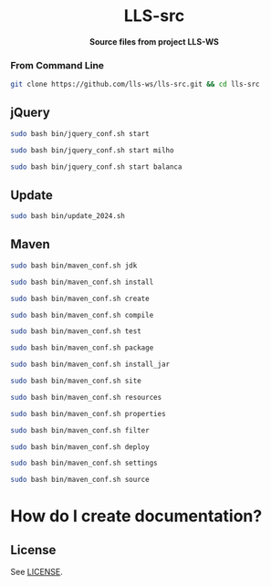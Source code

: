 <h1 align="center">
  LLS-src
</h1>

<h4 align="center">
  Source files from project LLS-WS
</h4>

### From Command Line

```bash
git clone https://github.com/lls-ws/lls-src.git && cd lls-src

```

## jQuery

```bash
sudo bash bin/jquery_conf.sh start
```

```bash
sudo bash bin/jquery_conf.sh start milho
```

```bash
sudo bash bin/jquery_conf.sh start balanca
```

## Update

```bash
sudo bash bin/update_2024.sh
```

## Maven

```bash
sudo bash bin/maven_conf.sh jdk

sudo bash bin/maven_conf.sh install

sudo bash bin/maven_conf.sh create

sudo bash bin/maven_conf.sh compile

sudo bash bin/maven_conf.sh test

sudo bash bin/maven_conf.sh package

sudo bash bin/maven_conf.sh install_jar

sudo bash bin/maven_conf.sh site

sudo bash bin/maven_conf.sh resources

sudo bash bin/maven_conf.sh properties

sudo bash bin/maven_conf.sh filter

sudo bash bin/maven_conf.sh deploy

sudo bash bin/maven_conf.sh settings

sudo bash bin/maven_conf.sh source

```

# How do I create documentation?

## License

See [LICENSE](LICENSE).

